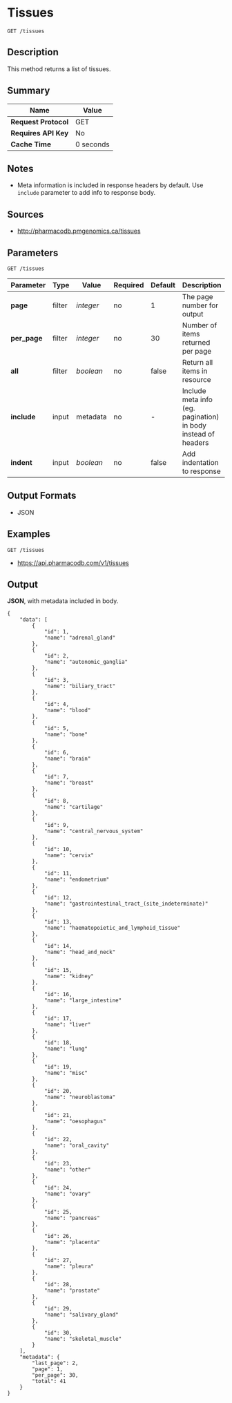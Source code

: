 # Tissues

```
GET /tissues
```

## Description

This method returns a list of tissues.

## Summary

| Name | Value |
| --- | --- |
| **Request Protocol** | GET |
| **Requires API Key** | No |
| **Cache Time** | 0 seconds |

## Notes

- Meta information is included in response headers by default. Use `include` parameter to add info to response body.

## Sources

- http://pharmacodb.pmgenomics.ca/tissues

## Parameters

```
GET /tissues
```

| Parameter | Type | Value | Required | Default | Description |
| --- | --- | --- | --- | --- | --- |
| **page** | filter | *integer* | no | 1 | The page number for output |
| **per_page** | filter | *integer* | no | 30 | Number of items returned per page |
| **all** | filter | *boolean* | no | false | Return all items in resource |
| **include** | input | metadata | no | - | Include meta info (eg. pagination) in body instead of headers |
| **indent** | input | *boolean* | no | false | Add indentation to response |

## Output Formats

- JSON

## Examples

```
GET /tissues
```

- https://api.pharmacodb.com/v1/tissues

## Output

**JSON**, with metadata included in body.

```
{
    "data": [
        {
            "id": 1,
            "name": "adrenal_gland"
        },
        {
            "id": 2,
            "name": "autonomic_ganglia"
        },
        {
            "id": 3,
            "name": "biliary_tract"
        },
        {
            "id": 4,
            "name": "blood"
        },
        {
            "id": 5,
            "name": "bone"
        },
        {
            "id": 6,
            "name": "brain"
        },
        {
            "id": 7,
            "name": "breast"
        },
        {
            "id": 8,
            "name": "cartilage"
        },
        {
            "id": 9,
            "name": "central_nervous_system"
        },
        {
            "id": 10,
            "name": "cervix"
        },
        {
            "id": 11,
            "name": "endometrium"
        },
        {
            "id": 12,
            "name": "gastrointestinal_tract_(site_indeterminate)"
        },
        {
            "id": 13,
            "name": "haematopoietic_and_lymphoid_tissue"
        },
        {
            "id": 14,
            "name": "head_and_neck"
        },
        {
            "id": 15,
            "name": "kidney"
        },
        {
            "id": 16,
            "name": "large_intestine"
        },
        {
            "id": 17,
            "name": "liver"
        },
        {
            "id": 18,
            "name": "lung"
        },
        {
            "id": 19,
            "name": "misc"
        },
        {
            "id": 20,
            "name": "neuroblastoma"
        },
        {
            "id": 21,
            "name": "oesophagus"
        },
        {
            "id": 22,
            "name": "oral_cavity"
        },
        {
            "id": 23,
            "name": "other"
        },
        {
            "id": 24,
            "name": "ovary"
        },
        {
            "id": 25,
            "name": "pancreas"
        },
        {
            "id": 26,
            "name": "placenta"
        },
        {
            "id": 27,
            "name": "pleura"
        },
        {
            "id": 28,
            "name": "prostate"
        },
        {
            "id": 29,
            "name": "salivary_gland"
        },
        {
            "id": 30,
            "name": "skeletal_muscle"
        }
    ],
    "metadata": {
        "last_page": 2,
        "page": 1,
        "per_page": 30,
        "total": 41
    }
}
```
